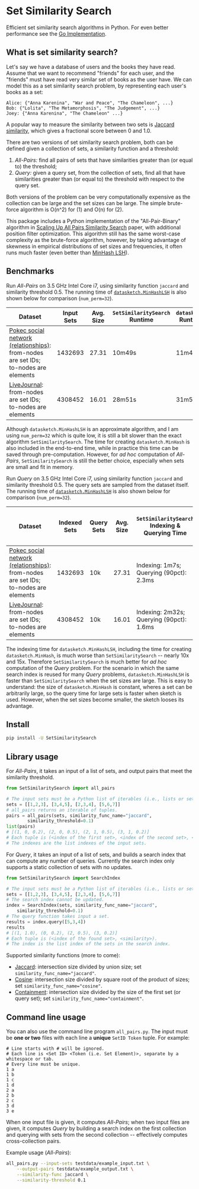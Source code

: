 # Set Similarity Search

Efficient set similarity search algorithms in Python. 
For even better performance see the
[Go Implementation](https://github.com/ekzhu/go-set-similarity-search).

## What is set similarity search?

Let's say we have a database of users and the books they have read.
Assume that we want to recommend "friends" for each user,
and the "friends" must have read very similar set of books
as the user have. We can model this as a set similarity search problem,
by representing each user's books as a set:

```
Alice: {"Anna Karenina", "War and Peace", "The Chameleon", ...}
Bob: {"Lolita", "The Metamorphosis", "The Judgement", ...}
Joey: {"Anna Karenina", "The Chameleon" ...}
```

A popular way to measure the similarity between two sets is 
[Jaccard similarity](https://en.wikipedia.org/wiki/Jaccard_index), which
gives a fractional score between 0 and 1.0. 

There are two versions of set similarity search problem, 
both can be defined given a collection of sets, a 
similarity function and a threshold:

1. *All-Pairs:* find all pairs of sets that have 
similarities greater than (or equal to) the threshold;
2. *Query:* given a query set, from the collection  of sets, find all that
have similarities greater than (or equal to) the threshold with respect to
the query set.

Both versions of the problem can be very computationally expensive 
as the collection can be large and the set sizes can be large. 
The simple brute-force algorithm is O(n^2) for (1) and O(n) for (2).

This package includes a Python implementation of the "All-Pair-Binary" 
algorithm in
[Scaling Up All Pairs Similarity Search](https://static.googleusercontent.com/media/research.google.com/en//pubs/archive/32781.pdf)
paper, with additional position filter optimization. 
This algorithm still has the same worst-case complexity as the brute-force 
algorithm, however, by taking advantage of skewness in empirical
distributions of set sizes and frequencies, it often runs much faster
(even better than [MinHash LSH](https://ekzhu.github.io/datasketch/lsh.html)).

## Benchmarks

Run *All-Pairs* on 3.5 GHz Intel Core i7, using similarity function `jaccard` 
and similarity threshold 0.5. 
The running time of [`datasketch.MinHashLSH`](https://ekzhu.github.io/datasketch/lsh.html) is also shown below for 
comparison (`num_perm=32`).

| Dataset | Input Sets | Avg. Size | `SetSimilaritySearch` Runtime | `datasketch` Runtime | `datasketch` Accuracy |
|---------|--------------|--------------|---------|------|--|
| [Pokec social network (relationships)](https://snap.stanford.edu/data/soc-Pokec.html): from-nodes are set IDs; to-nodes are elements | 1432693 | 27.31 | 10m49s | 11m4s | Precision: 0.73; Recall: 0.67 |
| [LiveJournal](https://snap.stanford.edu/data/soc-LiveJournal1.html): from-nodes are set IDs; to-nodes are elements | 4308452 | 16.01 | 28m51s | 31m58s | Precision: 0.79; Recall: 0.74|

Although `datasketch.MinHashLSH` is an approximate algorithm, and I am using `num_perm=32` which is quite low, it is still 
a bit slower than the exact algorithm `SetSimilaritySearch`. 
The time for
creating `datasketch.MinHash` is also included in the end-to-end time, while
in practice this time can be saved through pre-computation. However, for 
*ad hoc* computation of *All-Pairs*, `SetSimilaritySearch` is still
the better choice, especially when sets are small and fit in memory.

Run *Query* on 3.5 GHz Intel Core i7, using similarity function `jaccard` 
and similarity threshold 0.5. 
The query sets are sampled from the dataset itself.
The running time of [`datasketch.MinHashLSH`](https://ekzhu.github.io/datasketch/lsh.html) is also shown below for 
comparison (`num_perm=32`).

| Dataset | Indexed Sets | Query Sets | Avg. Size | `SetSimilaritySearch` Indexing & Querying Time | `datasketch` Indexing & Querying Time | `datasketch` Accuracy |
|--|--|--|--|--|--|--|
| [Pokec social network (relationships)](https://snap.stanford.edu/data/soc-Pokec.html): from-nodes are set IDs; to-nodes are elements | 1432693 | 10k | 27.31 | Indexing: 1m7s; Querying (90pct): 2.3ms | Indexing: 9m23s; Querying (90pct): 0.72ms | Precision: 0.90; Recall: 0.88 |
| [LiveJournal](https://snap.stanford.edu/data/soc-LiveJournal1.html): from-nodes are set IDs; to-nodes are elements | 4308452 | 10k | 16.01 | Indexing: 2m32s; Querying (90pct): 1.6ms | Indexing: 30m58s; Querying (90pct): 2.1ms | Precision: 0.85; Recall: 0.78|

The indexing time for `datasketch.MinHashLSH`, including the time for 
creating `datasketch.MinHash`, is much worse than `SetSimilaritySearch` --
nearly 10x and 15x. Therefore `SetSimilaritySearch` is much better for 
*ad hoc* computation of the *Query* problem. For the scenario in which the same 
search index is reused for many *Query* problems, `datasketch.MinHashLSH` is 
faster than `SetSimilaritySearch` when the set sizes are large. This is 
easy to understand: the size of `datasketch.MinHash` is constant, wheres 
a set can be arbitrarily large, so the query time for large sets is faster
when sketch is used. However, when the set sizes become smaller, the sketch 
looses its advantage.

## Install

```bash
pip install -U SetSimilaritySearch
```

## Library usage

For *All-Pairs*, it takes an input of a list of sets, and output pairs that
meet the similarity threshold.

```python
from SetSimilaritySearch import all_pairs

# The input sets must be a Python list of iterables (i.e., lists or sets).
sets = [[1,2,3], [3,4,5], [2,3,4], [5,6,7]]
# all_pairs returns an iterable of tuples.
pairs = all_pairs(sets, similarity_func_name="jaccard", 
        similarity_threshold=0.1)
list(pairs)
# [(1, 0, 0.2), (2, 0, 0.5), (2, 1, 0.5), (3, 1, 0.2)]
# Each tuple is (<index of the first set>, <index of the second set>, <similarity>).
# The indexes are the list indexes of the input sets.
```

For *Query*, it takes an input of a list of sets, and builds a search index
that can compute any number of queries. Currently the search index only 
supports a static collection of sets with no updates.

```python
from SetSimilaritySearch import SearchIndex

# The input sets must be a Python list of iterables (i.e., lists or sets).
sets = [[1,2,3], [3,4,5], [2,3,4], [5,6,7]]
# The search index cannot be updated.
index = SearchIndex(sets, similarity_func_name="jaccard", 
    similarity_threshold=0.1)
# The query function takes input a set.
results = index.query([5,3,4])
results
# [(1, 1.0), (0, 0.2), (2, 0.5), (3, 0.2)]
# Each tuple is (<index of the found set>, <similarity>).
# The index is the list index of the sets in the search index.
```


Supported similarity functions (more to come):
* [Jaccard](https://en.wikipedia.org/wiki/Jaccard_index): intersection size divided by union size; set `similarity_func_name="jaccard"`.
* [Cosine](https://en.wikipedia.org/wiki/Cosine_similarity): intersection size divided by square root of the product of sizes; set `similarity_func_name="cosine"`.
* [Containment](https://ekzhu.github.io/datasketch/lshensemble.html#containment): intersection size divided by the size of the first set (or query set); set `similarity_func_name="containment"`.


## Command line usage

You can also use the command line program `all_pairs.py`.
The input must be **one or two** files with each line a **unique** `SetID Token` 
tuple. 
For example:
```
# Line starts with # will be ignored.
# Each line is <Set ID> <Token (i.e. Set Element)>, separate by a whitespace or tab.
# Every line must be unique.
1 a
1 b
1 c
1 d
2 a
2 b
2 c
3 d
3 e
```
When one input file is given, it computes *All-Pairs*; when two input files 
are given, it computes *Query* by building a search index on the first
collection and querying with sets from the second collection -- effectively
computes cross-collection pairs.

Example usage (*All-Pairs*):
```bash
all_pairs.py --input-sets testdata/example_input.txt \
    --output-pairs testdata/example_output.txt \
    --similarity-func jaccard \
    --similarity-threshold 0.1
```

